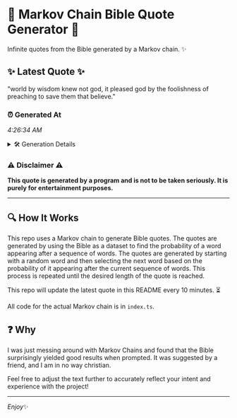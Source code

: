 # 📖 Markov Chain Bible Quote Generator 📖

Infinite quotes from the Bible generated by a Markov chain. ✨

## ✨ Latest Quote ✨
"world by wisdom knew not god, it pleased god by the foolishness of preaching to save them that believe."

### ⏰ Generated At
*4:26:34 AM*

<details>
    <summary>🛠️ Generation Details</summary>
    <p>
        <strong>🌱 Seed:</strong> world<br>
        <strong>🔄 Iterations:</strong> 18<br>
        <strong>📜 Context History:</strong><br>[ world ]: by<br>[ world, by ]: wisdom<br>[ world, by, wisdom ]: knew<br>[ world, by, wisdom, knew ]: not<br>[ world, by, wisdom, knew, not ]: god,<br>[ world, by, wisdom, knew, not, god, ]: it<br>[ by, wisdom, knew, not, god,, it ]: pleased<br>[ wisdom, knew, not, god,, it, pleased ]: god<br>[ knew, not, god,, it, pleased, god ]: by<br>[ not, god,, it, pleased, god, by ]: the<br>[ god,, it, pleased, god, by, the ]: foolishness<br>[ it, pleased, god, by, the, foolishness ]: of<br>[ pleased, god, by, the, foolishness, of ]: preaching<br>[ god, by, the, foolishness, of, preaching ]: to<br>[ by, the, foolishness, of, preaching, to ]: save<br>[ the, foolishness, of, preaching, to, save ]: them<br>[ foolishness, of, preaching, to, save, them ]: that<br>[ of, preaching, to, save, them, that ]: believe.<br>
    </p>
</details>

### ⚠️ Disclaimer ⚠️
**This quote is generated by a program and is not to be taken seriously. It is purely for entertainment purposes.**

---

## 🔍 How It Works

This repo uses a Markov chain to generate Bible quotes. The quotes are generated by using the Bible as a dataset to find the probability of a word appearing after a sequence of words. The quotes are generated by starting with a random word and then selecting the next word based on the probability of it appearing after the current sequence of words. This process is repeated until the desired length of the quote is reached.

This repo will update the latest quote in this README every 10 minutes. ⏳

All code for the actual Markov chain is in `index.ts`.

## ❓ Why

I was just messing around with Markov Chains and found that the Bible surprisingly yielded good results when prompted. 
It was suggested by a friend, and I am in no way christian.

Feel free to adjust the text further to accurately reflect your intent and experience with the project!

---

*Enjoy*✨
